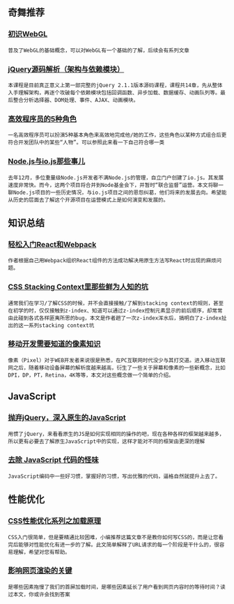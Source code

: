 
## 奇舞推荐

### [初识WebGL](https://github.com/LC2010/roadmap/issues/2)

    普及了WebGL的基础概念，可以对WebGL有一个基础的了解，后续会有系列文章

### [jQuery源码解析（架构与依赖模块）](http://www.imooc.com/view/172)

    本课程是目前真正意义上第一部完整的jQuery 2.1.1版本源码课程，课程共14章，先从整体入手理解架构，再逐个攻破每个依赖模块包括回调函数、异步加载、数据缓存、动画队列等。最后整合分析选择器、DOM处理、事件、AJAX、动画模块。

### [高效程序员的5种角色](http://blog.jobbole.com/86900/)

    一名高效程序员可以扮演5种基本角色来高效地完成他/她的工作，这些角色以某种方式组合后更符合开发团队中的某些“人物”。可以参照此来看一下自己符合哪一类

### [Node.js与io.js那些事儿](http://www.infoq.com/cn/articles/node-js-and-io-js)

    去年12月，多位重量级Node.js开发者不满Node.js的管理，自立门户创建了io.js。其发展速度非常快。而今，这两个项目将合并到Node基金会下，并暂时“联合监督”运营。本文将聊一聊Node.js项目的一些历史情况，与io.js项目之间的恩怨纠葛，他们将来的发展去向。希望能从历史的层面去了解这个开源项目在运营模式上是如何演变和发展的。

## 知识总结

### [轻松入门React和Webpack](http://www.html-js.com/article/The-front-four-basic-skills-shuoxuedouchang%202931)

    作者根据自己用Webpack组织React组件的方法成功解决用原生方法写React时出现的麻烦问题。

### [CSS Stacking Context里那些鲜为人知的坑](http://blog.angular.in/css-stacking-contextli-na-xie-xian-wei-ren-zhi-de-keng/)

    通常我们在学习/了解CSS的时候，并不会直接接触/了解到stacking context的规则，甚至在初学的时，仅仅接触到z-index、知道可以通过z-index控制元素显示的前后顺序，却常常由此碰到各式各样匪夷所思的bug，本文是作者趟了一次z-index浑水后，搞明白了z-index扯出的这一系列stacking context坑

### [移动开发需要知道的像素知识](http://weizhifeng.net/you-should-know-about-dpi.html)

    像素（Pixel）对于WEB开发者来说很是熟悉，在PC互联网时代没少与其打交道。进入移动互联网之后，随着移动设备屏幕的解析度越来越高，衍生了一些关于屏幕和像素的一些新概念，比如DPI，DP，PT，Retina，4K等等，本文对这些概念做一个简单的介绍。

## JavaScript

### [抛弃jQuery，深入原生的JavaScript](http://ourjs.com/detail/535556a1ed9add0e26000002)

    用惯了jQuery，来看看原生的JS是如何实现相同的操作的吧，现在各种各样的框架越来越多，所以更有必要去了解原生JavaScript中的实现，这样才能对不同的框架由更深的理解

### [去除 JavaScript 代码的怪味](http://jinlong.github.io/2015/05/21/eliminate-javascript-code-smells/)

    JavaScript编码中一些好习惯，掌握好的习惯，写出优雅的代码，逼格自然就提升上去了。

## 性能优化

### [CSS性能优化系列之加载原理](http://www.zhouhua.info/2013/07/27/load/)

    CSS入门很简单，但是要精通比较困难，小编推荐这篇文章不是教你如何写CSS的，而是让您看完后能够对性能优化有进一步的了解。此文简单解释了URL请求的每一个阶段是干什么的，很容易理解，希望对您有帮助。

### [影响网页渲染的关键](http://www.html-js.com/article/2947)

    是哪些因素拖慢了我们的首屏加载时间，是哪些因素延长了用户看到网页内容时的等待时间？读过本文，你或许会找到答案
